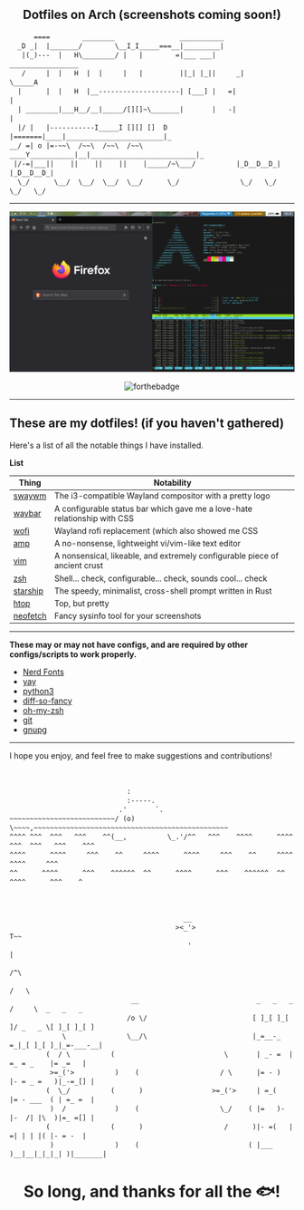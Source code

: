 <div align="center">

## Dotfiles on Arch (screenshots coming soon!)

</div>

```
      ====        ________                ___________
  _D _|  |_______/        \__I_I_____===__|_________|
   |(_)---  |   H\________/ |   |        =|___ ___|      _________________
   /     |  |   H  |  |     |   |         ||_| |_||     _|                \_____A
  |      |  |   H  |__--------------------| [___] |   =|                        |
  | ________|___H__/__|_____/[][]~\_______|       |   -|                        |
  |/ |   |-----------I_____I [][] []  D   |=======|____|________________________|_
__/ =| o |=-~~\  /~~\  /~~\  /~~\ ____Y___________|__|__________________________|_
 |/-=|___||    ||    ||    ||    |_____/~\___/          |_D__D__D_|  |_D__D__D_|
  \_/      \__/  \__/  \__/  \__/      \_/               \_/   \_/    \_/   \_/
```

---

<div align="center">

![Windows](https://github.com/lberrymage/dotfiles/blob/master/.screenshots/windows.png)

![forthebadge](https://forthebadge.com/images/badges/contains-technical-debt.svg)

</div>

---


## These are my dotfiles! (if you haven't gathered)

Here's a list of all the notable things I have installed.

**List**

| Thing                                                 | Notability                                                                 |
|-------------------------------------------------------|----------------------------------------------------------------------------|
| [swaywm](https://github.com/swaywm/sway)              | The i3-compatible Wayland compositor with a pretty logo                    |
| [waybar](https://github.com/Alexays/waybar)           | A configurable status bar which gave me a love-hate relationship with CSS  |
| [wofi](https://hg.sr.ht/~scoopta/wofi)                | Wayland rofi replacement (which also showed me CSS                         |
| [amp](https://amp.rs)                                 | A no-nonsense, lightweight vi/vim-like text editor                         |
| [vim](https://www.vim.org)                            | A nonsensical, likeable, and extremely configurable piece of ancient crust |
| [zsh](https://www.zsh.org)                            | Shell... check, configurable... check, sounds cool... check                |
| [starship](https://starship.rs)                       | The speedy, minimalist, cross-shell prompt written in Rust                 |
| [htop](https://hisham.hm/htop)                        | Top, but pretty                                                            |
| [neofetch](https://github.com/dylanaraps/neofetch)    | Fancy sysinfo tool for your screenshots                                    |

---

**These may or may not have configs, and are required by other configs/scripts to work properly.**

- [Nerd Fonts](https://www.nerdfonts.com)
- [yay](https://github.com/Jguer/yay)
- [python3](https://www.python.org)
- [diff-so-fancy](https://github.com/so-fancy/diff-so-fancy)
- [oh-my-zsh](https://ohmyz.sh)
- [git](https://git-scm.com)
- [gnupg](https://gnupg.org)

---

I hope you enjoy, and feel free to make suggestions and contributions!

```


                             :
                             :-----.
                           .'       `.
~~~~~~~~~~~~~~~~~~~~~~~~~~/ (o)       \~~~~,~~~~~~~~~~~~~~~~~~~~~~~~~~~~~~~~~~~~~~~~~~~~~~~~
^^^^ ^^^  ^^^   ^^^    ^^(__,          \_.'/^^   ^^^    ^^^^      ^^^^ ^^^  ^^^   ^^^    ^^^
^^^^      ^^^^     ^^^    ^^     ^^^^      ^^^^     ^^^    ^^     ^^^^      ^^^^     ^^^
^^      ^^^^      ^^^    ^^^^^^  ^^      ^^^^      ^^^    ^^^^^^  ^^      ^^^^      ^^^    ^



                                           __
                                         ><_'>                             T~~
                                            '                              |
                                                                          /^\
                                                                         /   \
                              __                             _   _   _  /     \  _   _   _
                             /o \/                          [ ]_[ ]_[ ]/ _   _ \[ ]_[ ]_[ ]
             \               \__/\                          |_=__-_ =_|_[ ]_[ ]_|_=-___-__|
         (  / \          (                           \       | _- =  | =_ = _    |= _=   |
          >=_('>          )    (                    / \      |= - )  |- = _ =   )|_-=_[] |
         (  \_/          (      )                 >=_('>     | =_(   |= - ___  ( | =_ =  |
          )  /            )    (                    \_/    ( |=   )- |-  /| |\  )|=_ =[] |
         (               (      )                    /      )|- =(   | =| | | |( |- = -  |
          )               )    (                           ( |___ )__|__|_|_|_| )|_______|

```

<div align="center">

# So long, and thanks for all the :fish:!

</div>
